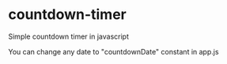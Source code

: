 # countdown-timer
Simple countdown timer in javascript

You can change any date to "countdownDate" constant in app.js
